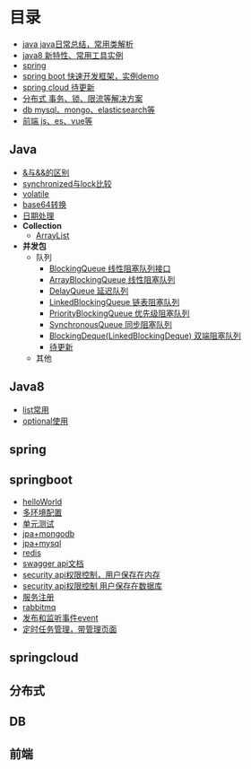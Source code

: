 # 目录
- [java java日常总结，常用类解析](#java)
- [java8 新特性、常用工具实例](#java8)
- [spring](#spring)
- [spring boot 快速开发框架，实例demo](#springboot)
- [spring cloud 待更新](#springcloud)
- [分布式 事务、锁、限流等解决方案](#分布式)
- [db mysql、mongo、elasticsearch等](#DB)
- [前端 js、es、vue等](#前端)
## Java
- [&与&&的区别](https://github.com/yangzhenlong/yangzhenlong.github.io/blob/master/md/java/java_and.md)
- [synchronized与lock比较](https://github.com/yangzhenlong/yangzhenlong.github.io/blob/master/md/java/java_lock.md)
- [volatile](https://github.com/yangzhenlong/yangzhenlong.github.io/blob/master/md/java/java_volatile.md)
- [base64转换](https://github.com/yangzhenlong/yangzhenlong.github.io/blob/master/md/java/base64.md)
- [日期处理](https://github.com/yangzhenlong/yangzhenlong.github.io/blob/master/md/java/date.md)
- **Collection**
    - [ArrayList](https://github.com/yangzhenlong/yangzhenlong.github.io/blob/master/md/java/java_arrayList.md)
- **并发包**
    - 队列
        - [BlockingQueue 线性阻塞队列接口](https://github.com/yangzhenlong/concurrent-demo/blob/master/1.BlockingQueue.md)
        - [ArrayBlockingQueue 线性阻塞队列](https://github.com/yangzhenlong/concurrent-demo/blob/master/1.1.ArrayBlockingQueue.md)
        - [DelayQueue 延迟队列](https://github.com/yangzhenlong/concurrent-demo/blob/master/1.2.DelayQueue.md)
        - [LinkedBlockingQueue 链表阻塞队列](https://github.com/yangzhenlong/concurrent-demo/blob/master/1.3.LinkedBlockingQueue.md)
        - [PriorityBlockingQueue 优先级阻塞队列](https://github.com/yangzhenlong/concurrent-demo/blob/master/1.4.PriorityBlockingQueue.md)
        - [SynchronousQueue 同步阻塞队列](https://github.com/yangzhenlong/concurrent-demo/blob/master/1.5.SynchronousQueue.md)
        - [BlockingDeque(LinkedBlockingDeque) 双端阻塞队列](https://github.com/yangzhenlong/concurrent-demo/blob/master/1.6.LinkedBlockingDeque.md)
        - [待更新](#java)
    - 其他
## Java8
- [list常用](https://github.com/yangzhenlong/yangzhenlong.github.io/blob/master/md/java8/java8_list.md)
- [optional使用](https://github.com/yangzhenlong/yangzhenlong.github.io/blob/master/md/java8/java8_optional.md)
## spring
## springboot
- [helloWorld](https://github.com/yangzhenlong/mySpringBootDemo/tree/master/springboot01-HelloWorld)
- [多环境配置](https://github.com/yangzhenlong/mySpringBootDemo/tree/master/springboot02-PropertiesFile)
- [单元测试](https://github.com/yangzhenlong/mySpringBootDemo/tree/master/springboot03-unittest)
- [jpa+mongodb](https://github.com/yangzhenlong/mySpringBootDemo/tree/master/springboot04-mongodb)
- [jpa+mysql](https://github.com/yangzhenlong/mySpringBootDemo/tree/master/springboot08-jpa-mysql)
- [redis](https://github.com/yangzhenlong/mySpringBootDemo/tree/master/springboo05-redis)
- [swagger api文档](https://github.com/yangzhenlong/mySpringBootDemo/tree/master/springboot06-swagger2)
- [security api权限控制，用户保存在内存](https://github.com/yangzhenlong/mySpringBootDemo/tree/master/springboot07-security)
- [security api权限控制 用户保存在数据库](https://github.com/yangzhenlong/mySpringBootDemo/tree/master/springboot11-auth)
- [服务注册](https://github.com/yangzhenlong/mySpringBootDemo/tree/master/springboot10-server-register)
- [rabbitmq](https://github.com/yangzhenlong/mySpringBootDemo/tree/master/springboot13-rabbitmq)
- [发布和监听事件event](https://github.com/yangzhenlong/mySpringBootDemo/tree/master/springboot14-event)
- [定时任务管理，带管理页面](https://github.com/yangzhenlong/mySpringBootDemo/tree/master/springboot15-quartz)
## springcloud
## 分布式
## DB
## 前端